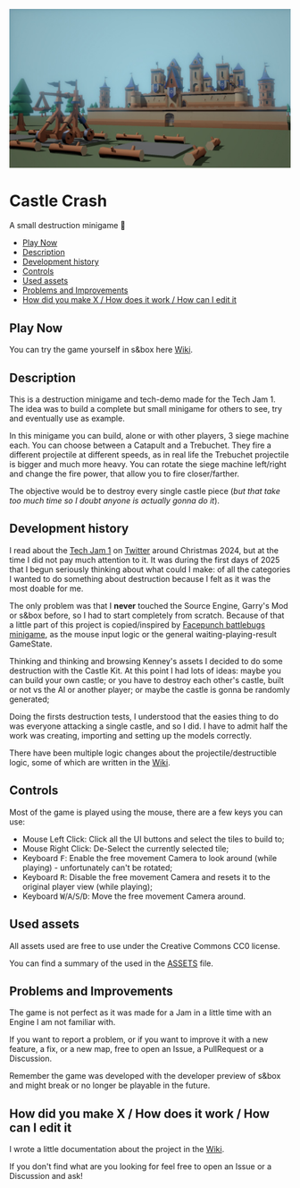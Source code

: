 ![Castle overview image](Images/banner.jpg)

# Castle Crash

A small destruction minigame 🏰

- [Play Now](#play-now)
- [Description](#description)
- [Development history](#development-history)
- [Controls](#controls)
- [Used assets](#used-assets)
- [Problems and Improvements](#problems-and-improvements)
- [How did you make X / How does it work / How can I edit it](#how-did-you-make-x--how-does-it-work--how-can-i-edit-it)

## Play Now

You can try the game yourself in s&box here [Wiki](https://github.com/ScrappyCocco/castle-crash/wiki).

## Description

This is a destruction minigame and tech-demo made for the Tech Jam 1. The idea was to build a complete but small minigame for others to see, try and eventually use as example.

In this minigame you can build, alone or with other players, 3 siege machine each. You can choose between a Catapult and a Trebuchet. They fire a different projectile at different speeds, as in real life the Trebuchet projectile is bigger and much more heavy. You can rotate the siege machine left/right and change the fire power, that allow you to fire closer/farther.

The objective would be to destroy every single castle piece (_but that take too much time so I doubt anyone is actually gonna do it_).

## Development history

I read about the [Tech Jam 1](https://sbox.game/c/tech1) on [Twitter](https://fxtwitter.com/garrynewman/status/1872222504464314807) around Christmas 2024, but at the time I did not pay much attention to it.
It was during the first days of 2025 that I begun seriously thinking about what could I make: of all the categories I wanted to do something about destruction because I felt as it was the most doable for me.

The only problem was that I **never** touched the Source Engine, Garry's Mod or s&box before, so I had to start completely from scratch. Because of that a little part of this project is copied/inspired by [Facepunch battlebugs minigame](https://github.com/Facepunch/sbox-battlebugs), as the mouse input logic or the general waiting-playing-result GameState.

Thinking and thinking and browsing Kenney's assets I decided to do some destruction with the Castle Kit. At this point I had lots of ideas: maybe you can build your own castle; or you have to destroy each other's castle, built or not vs the AI or another player; or maybe the castle is gonna be randomly generated;

Doing the firsts destruction tests, I understood that the easies thing to do was everyone attacking a single castle, and so I did. I have to admit half the work was creating, importing and setting up the models correctly.

There have been multiple logic changes about the projectile/destructible logic, some of which are written in the [Wiki](#wiki-anchor).

## Controls

Most of the game is played using the mouse, there are a few keys you can use:

- Mouse Left Click: Click all the UI buttons and select the tiles to build to;
- Mouse Right Click: De-Select the currently selected tile;
- Keyboard <kbd>F</kbd>: Enable the free movement Camera to look around (while playing) - unfortunately can't be rotated;
- Keyboard <kbd>R</kbd>: Disable the free movement Camera and resets it to the original player view (while playing);
- Keyboard <kbd>W</kbd>/<kbd>A</kbd>/<kbd>S</kbd>/<kbd>D</kbd>: Move the free movement Camera around.

## Used assets

All assets used are free to use under the Creative Commons CC0 license.

You can find a summary of the used in the [ASSETS](ASSETS.md) file.

## Problems and Improvements

The game is not perfect as it was made for a Jam in a little time with an Engine I am not familiar with.

If you want to report a problem, or if you want to improve it with a new feature, a fix, or a new map, free to open an Issue, a PullRequest or a Discussion.

Remember the game was developed with the developer preview of s&box and might break or no longer be playable in the future.

## How did you make X / How does it work / How can I edit it

<a name="wiki-anchor"></a>
I wrote a little documentation about the project in the [Wiki](https://github.com/ScrappyCocco/castle-crash/wiki).

If you don't find what are you looking for feel free to open an Issue or a Discussion and ask!
